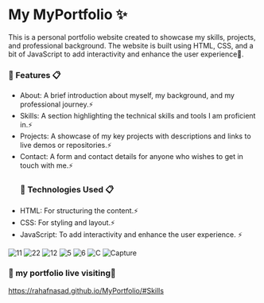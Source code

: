 
# My MyPortfolio ✨
This is a personal portfolio website created to showcase my skills, projects, and professional background. The website is built using HTML, CSS, and a bit of JavaScript to add interactivity and enhance the user experience📍.
###  📌  Features 📋
- About: A brief introduction about myself, my background, and my professional journey.⚡️
- Skills: A section highlighting the technical skills and tools I am proficient in.⚡️
- Projects: A showcase of my key projects with descriptions and links to live demos or repositories.⚡️
- Contact: A form and contact details for anyone who wishes to get in touch with me.⚡️
  ### 📌 Technologies Used 📋
- HTML: For structuring the content.⚡️
- CSS: For styling and layout.⚡️
- JavaScript: To add interactivity and enhance the user experience. ⚡️

  
![11](https://github.com/user-attachments/assets/45714f88-aae0-4a91-9e1f-b174d42f9d3f)
![22](https://github.com/user-attachments/assets/7f3041a6-a69e-498b-ade6-d0e6c42bb93a)
![12](https://github.com/user-attachments/assets/85cb1f9e-e81e-431f-b2c4-99262ddfa52f)
![5](https://github.com/user-attachments/assets/77e18c23-77b0-4597-8cf7-7805acfea8e5)
![6](https://github.com/user-attachments/assets/980676fa-4631-4f14-8258-9b7372550cc6)
![C](https://github.com/user-attachments/assets/083c0a66-ee15-4ab8-a142-1426b20e8ac6)
![Capture](https://github.com/user-attachments/assets/8d213e6e-4ef0-4ea3-8274-83c8c40ba7a0)

### 📌 my portfolio live visiting🔗
https://rahafnasad.github.io/MyPortfolio/#Skills

